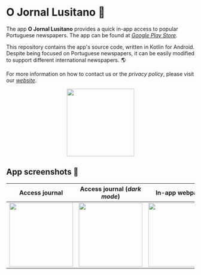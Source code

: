 # O Jornal Lusitano 📰
The app **O Jornal Lusitano** provides a quick in-app access to popular Portuguese newspapers. The app can be found at [_Google Play Store_](https://play.google.com/store/apps/details?id=com.pexers.ojornallusitano).

This repository contains the app's source code, written in Kotlin for Android. Despite being focused on Portuguese newspapers, it can be easily modified to support different international newspapers. 🌎

For more information on how to contact us or the _privacy policy_, please visit our [_website_](https://sites.google.com/view/o-jornal-lusitano/home).

<p align="center">
  <img src="https://user-images.githubusercontent.com/47757441/204115466-74fd0b6c-c821-4846-8e00-e53d86a2991c.png" width="180">
</p>

## App screenshots 📱
Access journal|Access journal (_dark mode_)|In-app webpage|Navigation drawer|
:-------------------------:|:-------------------------:|:-------------------------:|:-------------------------: |
<img src="https://user-images.githubusercontent.com/47757441/203153660-dfe3edd0-6dad-4d12-9697-19fe11339eed.jpg" width="170">|<img src="https://user-images.githubusercontent.com/47757441/203153847-b5e1b650-0ec1-4fa1-97f1-f1ab74be4d4f.jpg" width="170">|<img src="https://user-images.githubusercontent.com/47757441/203153706-a0bcb242-0435-400d-9246-6733b17b09bb.jpg" width="170">|<img src="https://user-images.githubusercontent.com/47757441/203153724-a95ad5cd-fea5-47c3-876b-beb59f09eb1d.jpg" width="170">
